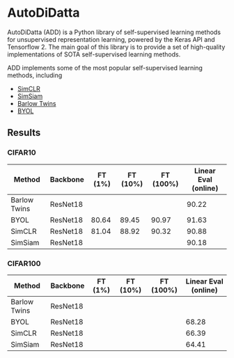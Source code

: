 # AutoDiDatta

AutoDiDatta (ADD) is a Python library of self-supervised learning methods for unsupervised representation learning, powered by the Keras API and Tensorflow 2. The main goal of this library is to provide a set of high-quality implementations of SOTA self-supervised learning methods. 

ADD implements some of the most popular self-supervised learning methods, including

- [SimCLR](https://arxiv.org/pdf/2002.05709.pdf)
- [SimSiam](https://arxiv.org/pdf/2011.10566.pdf)
- [Barlow Twins](https://arxiv.org/pdf/2103.03230.pdf)
- [BYOL](https://arxiv.org/pdf/2006.07733.pdf)

## Results

### CIFAR10

| Method       | Backbone | FT (1%) | FT (10%) | FT (100%) | Linear Eval (online) |
|--------------|----------|---------|----------|-----------|----------------------|
| Barlow Twins | ResNet18 |         |          |           | 90.22                |
| BYOL         | ResNet18 | 80.64   | 89.45    | 90.97     | 91.63                |
| SimCLR       | ResNet18 | 81.04   | 88.92    | 90.32     | 90.88                |
| SimSiam      | ResNet18 |         |          |           | 90.18                |

### CIFAR100

| Method       | Backbone | FT (1%) | FT (10%) | FT (100%) | Linear Eval (online) |
|--------------|----------|---------|----------|-----------|----------------------|
| Barlow Twins | ResNet18 |         |          |           |                      |
| BYOL         | ResNet18 |         |          |           | 68.28                |
| SimCLR       | ResNet18 |         |          |           | 66.39                |
| SimSiam      | ResNet18 |         |          |           | 64.41                |

